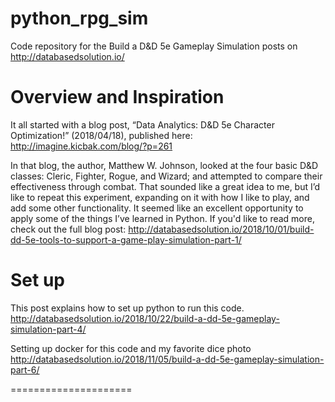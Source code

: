 # python_rpg_sim
Code repository for the Build a D&D 5e Gameplay Simulation posts on
http://databasedsolution.io/

# Overview and Inspiration
It all started with a blog post, 
“Data Analytics: D&D 5e Character Optimization!” (2018/04/18), published here: http://imagine.kicbak.com/blog/?p=261

In that blog, the author, Matthew W. Johnson, looked at the four basic D&D classes: Cleric, Fighter, Rogue, and Wizard; 
and attempted to compare their effectiveness through combat. That sounded like a great idea to me, 
but I’d like to repeat this experiment, expanding on it with how I like to play, 
and add some other functionality.  It seemed like an excellent opportunity to apply some of the things 
I’ve learned in Python. If you'd like to read more, check out the full blog post:
http://databasedsolution.io/2018/10/01/build-dd-5e-tools-to-support-a-game-play-simulation-part-1/

# Set up
This post explains how to set up python to run this code.
http://databasedsolution.io/2018/10/22/build-a-dd-5e-gameplay-simulation-part-4/

Setting up docker for this code and my favorite dice photo
http://databasedsolution.io/2018/11/05/build-a-dd-5e-gameplay-simulation-part-6/

=====================
